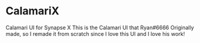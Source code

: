 # CalamariX
Calamari UI for Synapse X
This is the Calamari UI that Ryan#6666 Originally made, so I remade it from scratch since I love this UI and I love his work!
